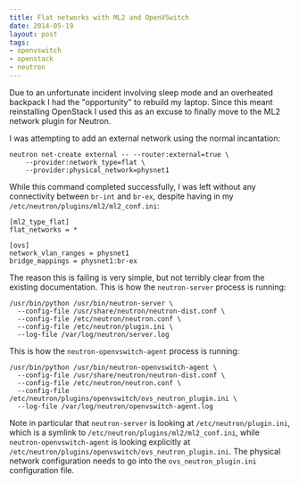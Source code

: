 ```yaml
---
title: Flat networks with ML2 and OpenVSwitch
date: 2014-05-19
layout: post
tags:
- openvswitch
- openstack
- neutron
---
```


Due to an unfortunate incident involving sleep mode and an overheated
backpack I had the "opportunity" to rebuild my laptop.  Since this meant
reinstalling OpenStack I used this as an excuse to finally move to the ML2
network plugin for Neutron.

I was attempting to add an external network using the normal incantation:

    neutron net-create external -- --router:external=true \
	    --provider:network_type=flat \
	    --provider:physical_network=physnet1

While this command completed successfully, I was left without any
connectivity between `br-int` and `br-ex`, despite having in my
`/etc/neutron/plugins/ml2/ml2_conf.ini`:

    [ml2_type_flat]
    flat_networks = *

    [ovs]
    network_vlan_ranges = physnet1
    bridge_mappings = physnet1:br-ex

The reason this is failing is very simple, but not terribly clear from
the existing documentation.  This is how the `neutron-server` process
is running:

    /usr/bin/python /usr/bin/neutron-server \
      --config-file /usr/share/neutron/neutron-dist.conf \
      --config-file /etc/neutron/neutron.conf \
      --config-file /etc/neutron/plugin.ini \
      --log-file /var/log/neutron/server.log

This is how the `neutron-openvswitch-agent` process is running:

    /usr/bin/python /usr/bin/neutron-openvswitch-agent \
      --config-file /usr/share/neutron/neutron-dist.conf \
      --config-file /etc/neutron/neutron.conf \
      --config-file /etc/neutron/plugins/openvswitch/ovs_neutron_plugin.ini \
      --log-file /var/log/neutron/openvswitch-agent.log

Note in particular that `neutron-server` is looking at
`/etc/neutron/plugin.ini`, which is a symlink to
`/etc/neutron/plugins/ml2/ml2_conf.ini`, while
`neutron-openvswitch-agent` is looking explicitly at 
`/etc/neutron/plugins/openvswitch/ovs_neutron_plugin.ini`.  The
physical network configuration needs to go into the
`ovs_neutron_plugin.ini` configuration file.

